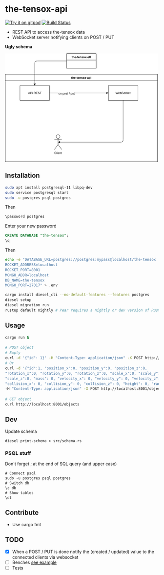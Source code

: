 # the-tensox-api
[![Try it on gitpod](https://img.shields.io/badge/try-on%20gitpod-brightgreen.svg)](https://gitpod.io/#https://github.com/The-Tensox/the-tensox-api)
[![Build Status](https://img.shields.io/circleci/project/The-Tensox/the-tensox-api/master.svg)](https://circleci.com/gh/The-Tensox/the-tensox-api)

- REST API to access the-tensox data
- WebSocket server notifying clients on POST / PUT

**Ugly schema**

<img src="docs/images/the-tensox-api.png" width="500">

## Installation

```bash
sudo apt install postgresql-11 libpq-dev
sudo service postgresql start
sudo -u postgres psql postgres
```

Then

```bash
\password postgres
```

Enter your new password

```sql
CREATE DATABASE "the-tensox";
\q
```

Then

```bash
echo -e "DATABASE_URL=postgres://postgres:mypass@localhost/the-tensox
ROCKET_ADDRESS=localhost
ROCKET_PORT=8001
MONGO_ADDR=localhost
DB_NAME=the-tensox
MONGO_PORT=27017" > .env
```


```bash
cargo install diesel_cli --no-default-features --features postgres
diesel setup
diesel migration run
rustup default nightly # Pear requires a nightly or dev version of Rust
```

## Usage

```bash
cargo run &

# POST object
# Empty
curl -d '{"id": 1}' -H "Content-Type: application/json" -X POST http://localhost:8001/objects
# Or
curl -d '{"id":1, "position_x":0, "position_y":0, "position_z":0,
"rotation_x":0, "rotation_y":0, "rotation_z":0, "scale_x":0, "scale_y":0,
"scale_z":0, "mass": 0, "velocity_x": 0, "velocity_y": 0, "velocity_z": 0,
"collision_x": 0, "collision_y": 0, "collision_z": 0, "height": 0, "radius": 0, "kind": "rock"}' \
-H "Content-Type: application/json" -X POST http://localhost:8001/objects

# GET object
curl http://localhost:8001/objects
```

## Dev

Update schema

    diesel print-schema > src/schema.rs

### PSQL stuff
Don't forget ; at the end of SQL query (and upper case)

    # Connect psql
    sudo -u postgres psql postgres
    # Switch db
    \c db
    # Show tables
    \dt

## Contribute

- Use cargo fmt

## TODO

 - [x] When a POST / PUT is done notify the (created / updated) value to the connected clients via websocket
 - [ ] Benches [see example](https://bheisler.github.io/criterion.rs/book/getting_started.html)
 - [ ] Tests
